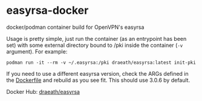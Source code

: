 # easyrsa-docker
docker/podman container build for OpenVPN's easyrsa

Usage is pretty simple, just run the container (as an entrypoint has been set) with some external directory bound to /pki inside the container (`-v` argument). For example:

    podman run -it --rm -v ~/.easyrsa:/pki draeath/easyrsa:latest init-pki

If you need to use a different easyrsa version, check the ARGs defined in the [Dockerfile](easyrsa/Dockerfile) and rebuild as you see fit. This should use 3.0.6 by default.

Docker Hub: [draeath/easyrsa](https://hub.docker.com/r/draeath/easyrsa)
